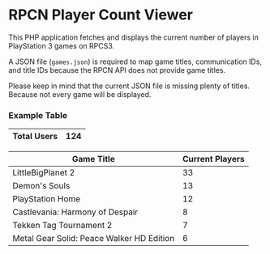# RPCN Player Count Viewer

This PHP application fetches and displays the current number of players in PlayStation 3 games on RPCS3.

A JSON file (`games.json`) is required to map game titles, communication IDs, and title IDs because the RPCN API does not provide game titles.

Please keep in mind that the current JSON file is missing plenty of titles. Because not every game will be displayed.

### Example Table

| **Total Users** | **124** |
|-----------------|---------|

| **Game Title**                               | **Current Players** |
|----------------------------------------------|---------------------|
| LittleBigPlanet 2                            | 33                  |
| Demon's Souls                                | 13                  |
| PlayStation Home                             | 12                  |
| Castlevania: Harmony of Despair               | 8                   |
| Tekken Tag Tournament 2                      | 7                   |
| Metal Gear Solid: Peace Walker HD Edition     | 6                   |

